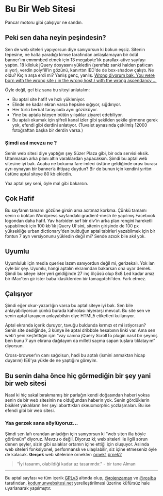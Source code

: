 # Bu Bir Web Sitesi

Pancar motoru gibi çalışıyor ne sandın.

## Peki sen daha neyin peşindesin?

Sen de web siteleri yapıyorsun diye sanıyorsun ki bokun eşsiz. Sitenin tepesine, ne halta yaradığı kimse tarafından anlaşılamayan bir ödül banner'ını emmmbed etmek için 13 megabyte'lık parallax-ative sayfayı yaptın. 18 kiloluk jQuery dosyasını yükledin (şerefsiz sanki halden patlıcan alıyor), verdin polyfill'in gözünü, kanırttın IED'de de box-shadow çalıştı. Ne oldu? Kıçın arşa erdi mi?
Yanlış genç, yanlış. [Wrong diyorum bak. You were born with the wrong site / in the wrong host / with the wrong ascendancy ...](https://vid.puffyan.us/watch?v=oFlUCr42qzI)

Öyle değil, gel biz sana bu siteyi anlatalım:

*   Bu aptal site hafif ve hızlı yükleniyor.
*   Elinde ne kadar ekran varsa hepsine sığıyor, sığdırıyor.
*   Her türlü berbat tarayıcıda aynı gözüküyor.
*   Yine bu aptala isteyen bütün yılışıklar ziyaret edebiliyor.
*   Bu aptalı okumak için şifreli kanal izler gibi şekilden şekile girmene gerek yok, efendi gibi derdini anlatıyor. (Tuvalet aynasında çekilmiş 12000 fotoğraftan başka bir derdin varsa.)

### Şimdi asıl mevzu ne ?

Senin web sitesi diye yaptığın şey Süzer Plaza gibi, bir oda servisi eksik. Utanmasan arka planı altın varaklardan yapacaksın. Şimdi bu aptal web sitesine iyi bak. Acaba ne bokuma fare imleci üstüne geldiğinde orası burası ayrı oynayan bir banner’a ihtiyaç duydun? Bir de bunun için kendini yırttın üstüne aptal siteye 80 kb ekledin.

Yaa aptal şey seni, öyle mal gibi bakarsın.

## Çok Hafif

Bu sayfanın tamamı gözüne girsin ama acıtmaz korkma. Çünkü tamamı senin o boktan Wordpress sayfandaki gradient-mesh ile yapılmış Facebook logondan daha hafıf. Yav harbiden sırf bir div'in arka plan rengini hareketli yapabilmek için 100 kb'lık jQuery UI'sini, sitenin girişinde de 100 px yüksekliğe urban dictionary'den bulduğun aptal tabirleri yazabilmek için bir fontun 7 ayrı versiyonunu yükledin değil mi? Sende azıcık bile akıl yok.

## Uyumlu

Uyumluluk için media queries lazım sanıyordun değil mi, gerizekalı. Yok lan öyle bir şey. Uyumlu, hangi aptalın ekranından bakarsan ona uyar demek. Şimdi bu siteye ister yeri geldiğinde 27 inç ölçüsü olup 8x8 Led kadar arsız bir iMac'ten gir ister baba klasiklerden bir tamagotchi'den. Fark etmez.

## Çalışıyor

Şimdi eğer okur-yazarlığın varsa bu aptal siteye iyi bak. Sen bile anlayabiliyorsun çünkü burada kahrolası hiyerarşi mevcut. Bu site sen ve senin aptal tarayıcın anlayabilsin diye HTML5 etiketleri kullanıyor.

Aptal ekranda içerik duruyor, tavuğu buldunda kırmızı et mi istiyorsun? Senin site dediğinde, 3 künye ile aptal dribbble hesabının linki var. Ama sen web'i yeni keşfettiğin için “vay canına jQuery ScrollTo plugin nasıl bir şeymiş ben bunu 7 ayrı ekrana dağıtayım da milleti saçma sapan tuşlara tıklatayım” diyorsun.

Cross-browser'ın canı sağolsun, hadi bu aptalı (ismini anmaktan hicap duyarım) IE6'ya yükle de ne yaptığını göreyim.

## Bu senin daha önce hiç görmediğin bir şey yani bir web sitesi

Nasıl ki hiç sakal bırakmamış bir parlağın kendi doğasından haberi yoksa senin de bir web sitesinin ne olduğundan haberin yok. Senin gördüklerin bisiklet yakalıların her şeyi abarttıkları skeuomorphic yozlaşmaları. Bu ise efendi gibi bir web sitesi.

### Yaa gerzek sana söylüyoruz...

Şimdi sen lafı orandan anladığın için sanıyorsun ki “web siten illa böyle görünsün” diyoruz. Mevzu o değil. Diyoruz ki; web siteleri ile ilgili sorun denen şeyler, sizin gibi salaklar ortamın içine ettiği için oluşuyor. Aslında web siteleri fonksiyonel, performanslı ve ulaşılabilir, siz içine etmeseniz öyle de kalacak.
**Gerçek** web sitelerine örnekler: [örnek1](https://stallman.org) [örnek2](http://textfiles.com/)

> "İyi tasarım, olabildiği kadar az tasarımdır."
> \- bir tane Alman

* * *

Bu aptal sayfası ve tüm içerik [GPLv3](https://www.gnu.org/licenses/gpl-3.0.html) altında olup, [@rojenzaman](https://github.com/rojenzaman) ve [@rosiba](https://github.com/rosiba) tarafından, [kodumunwebsitesi.net](https://web.archive.org/web/20210415213307/http://www.kodumunwebsitesi.net/) yerelleştirilmesi üzerine küfürsüz hale uyarlanarak yapılmıştır.
